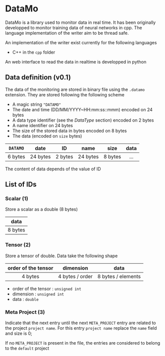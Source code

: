 # DataMo

DataMo is a library used to monitor data in real time. It has been originally developped to monitor training data of neural networks in cpp. The language implementation of the writer aim to be thread safe.

An implementation of the writer exist currently for the following languages
 - C++ in the `cpp` folder

An web interface to read the data in realtime is developped in python

## Data definition (v0.1)

The data of the monitoring are stored in binary file using the `.datamo` extension.
They are stored following the following scheme
 - A magic string `"DATAMO"`
 - The date and time (DD/MM/YYYY~HH:mm:ss::mmm) encoded on 24 bytes
 - A data type identifier (see the _DataType_ section) encoded on 2 bytes
 - A name identifier on 24 bytes
 - The size of the stored data in bytes encoded on 8 bytes
 - The data (encoded on `size` bytes)


|`DATAMO`| date     |ID      | name     | size    |data |
|:------:|:--------:|:------:|:--------:|:-------:|:---:|
| 6 bytes| 24 bytes |2 bytes | 24 bytes | 8 bytes | ... |

The content of data depends of the value of ID

## List of IDs

### Scalar (1)
Store a scalar as a double (8 bytes)

| data    |
|:-------:|
| 8 bytes |

### Tensor (2)
Store a tensor of double. Data take the following shape

|order of the tensor| dimension           | data               |
|:-----------------:|:-------------------:|:------------------:|
| 4 bytes           | 4 bytes / order     | 8 bytes / elements |

- order of the tensor : `unsigned int`
- dimension : `unsigned int`
- data : `double`

### Meta Project (3)
Indicate that the next entry until the next `META_PROJECT` entry are related to the project `project name`.
For this entry `project name` replace the `name` field and size is 0;

If no `META_PROJECT` is present in the file, the entries are considered to belong to the `default` project
